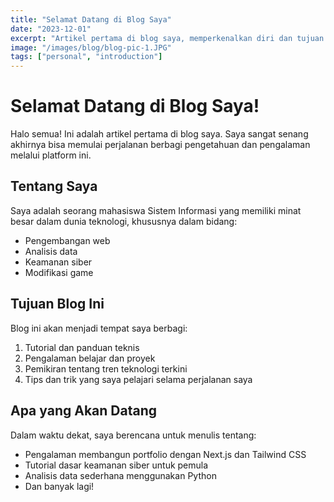 ```yaml
---
title: "Selamat Datang di Blog Saya"
date: "2023-12-01"
excerpt: "Artikel pertama di blog saya, memperkenalkan diri dan tujuan blog ini."
image: "/images/blog/blog-pic-1.JPG"
tags: ["personal", "introduction"]
---
```


# Selamat Datang di Blog Saya!

Halo semua! Ini adalah artikel pertama di blog saya. Saya sangat senang akhirnya bisa memulai perjalanan berbagi pengetahuan dan pengalaman melalui platform ini.

## Tentang Saya

Saya adalah seorang mahasiswa Sistem Informasi yang memiliki minat besar dalam dunia teknologi, khususnya dalam bidang:

- Pengembangan web
- Analisis data
- Keamanan siber
- Modifikasi game

## Tujuan Blog Ini

Blog ini akan menjadi tempat saya berbagi:

1. Tutorial dan panduan teknis
2. Pengalaman belajar dan proyek
3. Pemikiran tentang tren teknologi terkini
4. Tips dan trik yang saya pelajari selama perjalanan saya

## Apa yang Akan Datang

Dalam waktu dekat, saya berencana untuk menulis tentang:

- Pengalaman membangun portfolio dengan Next.js dan Tailwind CSS
- Tutorial dasar keamanan siber untuk pemula
- Analisis data sederhana menggunakan Python
- Dan banyak lagi!
